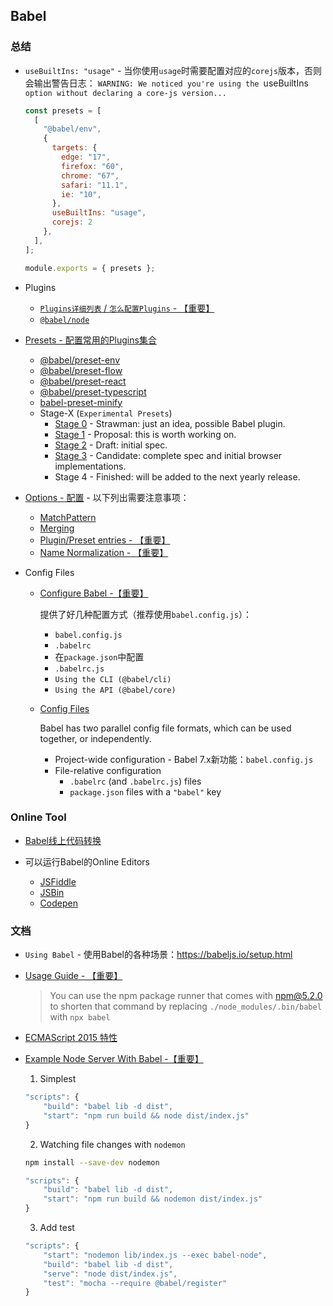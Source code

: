 ## Babel

### 总结

* `useBuiltIns: "usage"` - 当你使用`usage`时需要配置对应的`corejs`版本，否则会输出警告日志：
`WARNING: We noticed you're using the `useBuiltIns` option without declaring a core-js version...`

    ```js
    const presets = [
      [
        "@babel/env",
        {
          targets: {
            edge: "17",
            firefox: "60",
            chrome: "67",
            safari: "11.1",
            ie: "10",
          },
          useBuiltIns: "usage",
          corejs: 2
        },
      ],
    ];
    
    module.exports = { presets };
    ```

* Plugins
    
    * [`Plugins详细列表` / `怎么配置Plugins` - 【重要】](https://babeljs.io/docs/en/plugins)
    * [`@babel/node`](https://babeljs.io/docs/en/babel-node)

* [Presets - 配置常用的Plugins集合](https://babeljs.io/docs/en/presets)

    * [@babel/preset-env](https://babeljs.io/docs/en/babel-preset-env)
    * [@babel/preset-flow](https://babeljs.io/docs/en/babel-preset-flow)
    * [@babel/preset-react](https://babeljs.io/docs/en/babel-preset-react)
    * [@babel/preset-typescript](https://babeljs.io/docs/en/babel-preset-typescript)
    * [babel-preset-minify](https://babeljs.io/docs/en/babel-preset-minify)
    * Stage-X (`Experimental Presets`)
        * [Stage 0](https://babeljs.io/docs/en/babel-preset-stage-0) - 
            Strawman: just an idea, possible Babel plugin.
        * [Stage 1](https://babeljs.io/docs/en/babel-preset-stage-1) - 
            Proposal: this is worth working on.
        * [Stage 2](https://babeljs.io/docs/en/babel-preset-stage-2) - 
            Draft: initial spec.
        * [Stage 3](https://babeljs.io/docs/en/babel-preset-stage-3) - 
            Candidate: complete spec and initial browser implementations.
        * Stage 4 - Finished: will be added to the next yearly release.

* [Options - 配置](https://babeljs.io/docs/en/options) - 以下列出需要注意事项：
    * [MatchPattern](https://babeljs.io/docs/en/options#matchpattern)
    * [Merging](https://babeljs.io/docs/en/options#merging)
    * [Plugin/Preset entries - 【重要】](https://babeljs.io/docs/en/options#plugin-preset-entries)
    * [Name Normalization - 【重要】](https://babeljs.io/docs/en/options#name-normalization)

* Config Files
    
    * [Configure Babel -【重要】](https://babeljs.io/docs/en/configuration)

        提供了好几种配置方式（推荐使用`babel.config.js`）：
        * `babel.config.js`
        * `.babelrc`
        * 在`package.json`中配置
        * `.babelrc.js`
        * `Using the CLI (@babel/cli)`
        * `Using the API (@babel/core)`
        
    * [Config Files](https://babeljs.io/docs/en/config-files)
        
        Babel has two parallel config file formats, which can be used together, or independently.
        
        * Project-wide configuration - Babel 7.x新功能：`babel.config.js`
        * File-relative configuration
            * `.babelrc` (and `.babelrc.js`) files
            * `package.json` files with a `"babel"` key

### Online Tool

* [Babel线上代码转换](https://babeljs.io/repl)

* 可以运行Babel的Online Editors
    * [JSFiddle](https://jsfiddle.net/fh5whLfd/)
    * [JSBin](http://jsbin.com/rokimopuse/edit?html,js,console,output)
    * [Codepen](http://codepen.io/anon/pen/dOGgeO)

### 文档

* `Using Babel` - 使用Babel的各种场景：https://babeljs.io/setup.html

* [Usage Guide - 【重要】](https://babeljs.io/docs/en/usage)
    
    > You can use the npm package runner that comes with npm@5.2.0 to shorten that command by 
    replacing `./node_modules/.bin/babel` with `npx babel`

* [ECMAScript 2015 特性](https://babeljs.io/docs/en/learn)

* [Example Node Server With Babel -【重要】](https://github.com/babel/example-node-server)

    1. Simplest
    ```javascript
    "scripts": {
        "build": "babel lib -d dist",
        "start": "npm run build && node dist/index.js"
    }
    ```
    
    2. Watching file changes with `nodemon`
    
    ```bash
    npm install --save-dev nodemon
    ```
    
    ```javascript
    "scripts": {
        "build": "babel lib -d dist",
        "start": "npm run build && nodemon dist/index.js"
    }
    ```
    
    3. Add test
    ```javascript
    "scripts": {
        "start": "nodemon lib/index.js --exec babel-node",
        "build": "babel lib -d dist",
        "serve": "node dist/index.js",
        "test": "mocha --require @babel/register"
    }
    ```